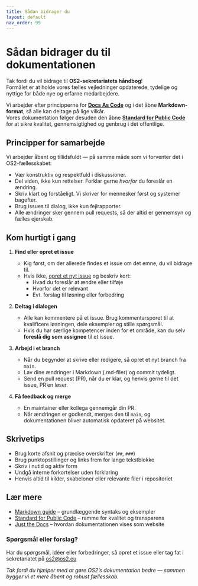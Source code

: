 ```yaml
---
title: Sådan bidrager du
layout: default
nav_order: 99
---
```


# Sådan bidrager du til dokumentationen

Tak fordi du vil bidrage til **OS2-sekretariatets håndbog**!  
Formålet er at holde vores fælles vejledninger opdaterede, tydelige og nyttige for både nye og erfarne medarbejdere.  

Vi arbejder efter principperne for **[Docs As Code](https://openpracticelibrary.com/practice/docs-as-code/)** og i det åbne **Markdown-format**, så alle kan deltage på lige vilkår.  
Vores dokumentation følger desuden den åbne **[Standard for Public Code](https://standard.publiccode.net/)** for at sikre kvalitet, gennemsigtighed og genbrug i det offentlige.


## Principper for samarbejde

Vi arbejder åbent og tillidsfuldt — på samme måde som vi forventer det i OS2-fællesskabet:

- Vær konstruktiv og respektfuld i diskussioner.
- Del viden, ikke kun rettelser. Forklar gerne *hvorfor* du foreslår en ændring.  
- Skriv klart og forståeligt. Vi skriver for mennesker først og systemer bagefter.  
- Brug issues til dialog, ikke kun fejlrapporter.  
- Alle ændringer sker gennem pull requests, så der altid er gennemsyn og fælles ejerskab.  


## Kom hurtigt i gang

1. **Find eller opret et issue**  
   - Kig først, om der allerede findes et issue om det emne, du vil bidrage til.  
   - Hvis ikke, [opret et nyt issue](https://docs.github.com/en/issues/tracking-your-work-with-issues/about-issues) og beskriv kort:
     - Hvad du foreslår at ændre eller tilføje  
     - Hvorfor det er relevant  
     - Evt. forslag til løsning eller forbedring  

2. **Deltag i dialogen**  
   - Alle kan kommentere på et issue. Brug kommentarsporet til at kvalificere løsningen, dele eksempler og stille spørgsmål.  
   - Hvis du har særlige kompetencer inden for et område, kan du selv **foreslå dig som assignee** til et issue.

3. **Arbejd i et branch**  
   - Når du begynder at skrive eller redigere, så opret et nyt branch fra `main`.  
   - Lav dine ændringer i Markdown (.md-filer) og commit tydeligt.  
   - Send en pull request (PR), når du er klar, og henvis gerne til det issue, PR’en løser.  

4. **Få feedback og merge**  
   - En maintainer eller kollega gennemgår din PR.  
   - Når ændringen er godkendt, merges den til `main`, og dokumentationen bliver automatisk opdateret på websitet.


## Skrivetips

- Brug korte afsnit og præcise overskrifter (`##`, `###`)  
- Brug punktopstillinger og links frem for lange tekstblokke  
- Skriv i nutid og aktiv form  
- Undgå interne forkortelser uden forklaring  
- Henvis altid til kilder, skabeloner eller relevante filer i repositoriet  


## Lær mere

- [Markdown guide](https://www.writethedocs.org/guide/writing/markdown/) – grundlæggende syntaks og eksempler  
- [Standard for Public Code](https://standard.publiccode.net/) – ramme for kvalitet og transparens  
- [Just the Docs](https://just-the-docs.github.io/just-the-docs/) – hvordan dokumentationen vises som website  


### Spørgsmål eller forslag?

Har du spørgsmål, idéer eller forbedringer, så opret et issue eller tag fat i sekretariatet på [os2@os2.eu](mailto:os2@os2.eu)


*Tak fordi du hjælper med at gøre OS2’s dokumentation bedre — sammen bygger vi et mere åbent og robust fællesskab.*